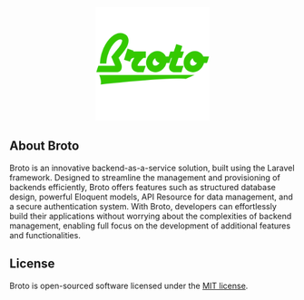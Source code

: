 <p align="center"><a href="https://jultdev.biz.id" target="_blank"><img src="https://raw.githubusercontent.com/ibnfzy/jultdev-art/e979523f28fae6c8093837c48827ffb2834f84fa/broto_logo.svg" width="200" alt="Broto Logo"></a></p>

## About Broto

Broto is an innovative backend-as-a-service solution, built using the Laravel framework. Designed to streamline the management and provisioning of backends efficiently, Broto offers features such as structured database design, powerful Eloquent models, API Resource for data management, and a secure authentication system. With Broto, developers can effortlessly build their applications without worrying about the complexities of backend management, enabling full focus on the development of additional features and functionalities.

## License

Broto is open-sourced software licensed under the [MIT license](https://opensource.org/licenses/MIT).
